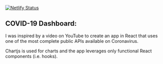 [![Netlify Status](https://api.netlify.com/api/v1/badges/9c1e3f18-9c40-4fc3-8fba-dc6b4f23908e/deploy-status)](https://app.netlify.com/sites/covid-19-dashboard-react/deploys)

## COVID-19 Dashboard:

I was inspired by a video on YouTube to create an app in React that uses one of the most complete public APIs available on Coronavirus. 

Chartjs is used for charts and the app leverages only functional React components (i.e. hooks).
